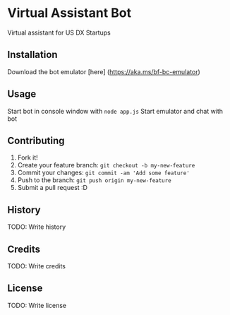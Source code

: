 # Virtual Assistant Bot

Virtual assistant for US DX Startups

## Installation

Download the bot emulator [here] (https://aka.ms/bf-bc-emulator)

## Usage

Start bot in console window with `node app.js`
Start emulator and chat with bot

## Contributing

1. Fork it!
2. Create your feature branch: `git checkout -b my-new-feature`
3. Commit your changes: `git commit -am 'Add some feature'`
4. Push to the branch: `git push origin my-new-feature`
5. Submit a pull request :D

## History

TODO: Write history

## Credits

TODO: Write credits

## License

TODO: Write license
